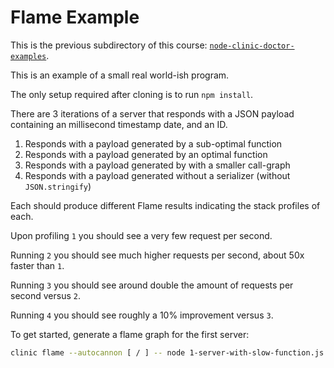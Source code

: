 # Flame Example

This is the previous subdirectory of this course: [`node-clinic-doctor-examples`](../node-clinic-doctor-examples/).

This is an example of a small real world-ish program.

The only setup required after cloning is to run `npm install`.

There are 3 iterations of a server that responds with a JSON payload containing
an millisecond timestamp date, and an ID.

1. Responds with a payload generated by a sub-optimal function
1. Responds with a payload generated by an optimal function
1. Responds with a payload generated by with a smaller call-graph
1. Responds with a payload generated without a serializer (without `JSON.stringify`)

Each should produce different Flame results indicating the stack profiles of each.

Upon profiling `1` you should see a very few request per second.

Running `2` you should see much higher requests per second, about 50x faster than `1`.

Running `3` you should see around double the amount of requests per second versus `2`.

Running `4` you should see roughly a 10% improvement versus `3`.

To get started, generate a flame graph for the first server:

```sh
clinic flame --autocannon [ / ] -- node 1-server-with-slow-function.js
```
